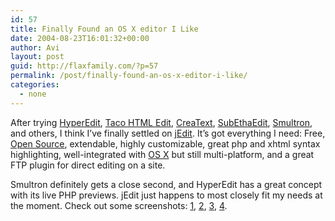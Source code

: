 ```yaml
---
id: 57
title: Finally Found an OS X editor I Like
date: 2004-08-23T16:01:32+00:00
author: Avi
layout: post
guid: http://flaxfamily.com/?p=57
permalink: /post/finally-found-an-os-x-editor-i-like/
categories:
  - none
---
```

After trying [HyperEdit](http://www.tumultco.com/HyperEdit/), [Taco HTML Edit](http://www.tacosw.com/), [CreaText](http://creatext.sourceforge.net/), [SubEthaEdit](http://www.codingmonkeys.de/subethaedit/), [Smultron](http://smultron.sourceforge.net/), and others, I think I&#8217;ve finally settled on [jEdit](http://www.jedit.org/). It&#8217;s got everything I need: Free, [Open Source](http://en.wikipedia.org/wiki/Open_source), extendable, highly customizable, great php and xhtml syntax highlighting, well-integrated with [OS X](http://www.apple.com/macosx/) but still multi-platform, and a great FTP plugin for direct editing on a site.

Smultron definitely gets a close second, and HyperEdit has a great concept with its live PHP previews. jEdit just happens to most closely fit my needs at the moment. Check out some screenshots: [1](http://www.jedit.org/index.php?page=screenshot&image=22), [2](http://www.jedit.org/index.php?page=screenshot&image=23), [3](http://www.jedit.org/index.php?page=screenshot&image=27), [4](http://www.jedit.org/index.php?page=screenshot&image=15).